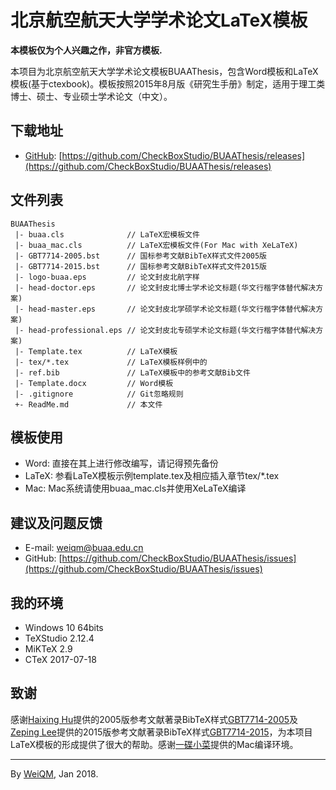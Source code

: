 # 北京航空航天大学学术论文LaTeX模板

**本模板仅为个人兴趣之作，非官方模板.**

本项目为北京航空航天大学学术论文模板BUAAThesis，包含Word模板和LaTeX模板(基于ctexbook)。模板按照2015年8月版《研究生手册》制定，适用于理工类博士、硕士、专业硕士学术论文（中文）。


## 下载地址

+ [GitHub](https://github.com/CheckBoxStudio): [https://github.com/CheckBoxStudio/BUAAThesis/releases](https://github.com/CheckBoxStudio/BUAAThesis/releases)

## 文件列表

```
BUAAThesis
 |- buaa.cls              // LaTeX宏模板文件
 |- buaa_mac.cls          // LaTeX宏模板文件(For Mac with XeLaTeX)
 |- GBT7714-2005.bst      // 国标参考文献BibTeX样式文件2005版
 |- GBT7714-2015.bst      // 国标参考文献BibTeX样式文件2015版
 |- logo-buaa.eps         // 论文封皮北航字样
 |- head-doctor.eps       // 论文封皮北博士学术论文标题(华文行楷字体替代解决方案)
 |- head-master.eps       // 论文封皮北学硕学术论文标题(华文行楷字体替代解决方案)
 |- head-professional.eps // 论文封皮北专硕学术论文标题(华文行楷字体替代解决方案)
 |- Template.tex          // LaTeX模板
 |- tex/*.tex             // LaTeX模板样例中的
 |- ref.bib               // LaTeX模板中的参考文献Bib文件
 |- Template.docx         // Word模板
 |- .gitignore            // Git忽略规则
 +- ReadMe.md             // 本文件
```

## 模板使用

+ Word: 直接在其上进行修改编写，请记得预先备份
+ LaTeX: 参看LaTeX模板示例template.tex及相应插入章节tex/*.tex
+ Mac: Mac系统请使用buaa_mac.cls并使用XeLaTeX编译
## 建议及问题反馈

+ E-mail: [weiqm@buaa.edu.cn](weiqm@buaa.edu.cn)
+ GitHub: [https://github.com/CheckBoxStudio/BUAAThesis/issues](https://github.com/CheckBoxStudio/BUAAThesis/issues)

## 我的环境

+ Windows 10 64bits
+ TeXStudio 2.12.4
+ MiKTeX 2.9
+ CTeX 2017-07-18

## 致谢

感谢[Haixing Hu](https://github.com/Haixing-Hu)提供的2005版参考文献著录BibTeX样式[GBT7714-2005](https://github.com/Haixing-Hu/GBT7714-2005-BibTeX-Style)及[Zeping Lee](https://github.com/zepinglee)提供的2015版参考文献著录BibTeX样式[GBT7714-2015](https://github.com/zepinglee/gbt7714-bibtex-style)，为本项目LaTeX模板的形成提供了很大的帮助。感谢[一碟小菜](No_where_to_find)提供的Mac编译环境。

***

By [WeiQM](https://github.com/weiquanmao), Jan 2018.